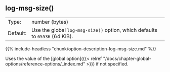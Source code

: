 ---
---
<!-- DISCLAIMER: This file is based on the syslog-ng Open Source Edition documentation https://github.com/balabit/syslog-ng-ose-guides/commit/2f4a52ee61d1ea9ad27cb4f3168b95408fddfdf2 and is used under the terms of The syslog-ng Open Source Edition Documentation License. The file has been modified by Axoflow. -->

## log-msg-size()

|          |                                                                                 |
| -------- | ------------------------------------------------------------------------------- |
| Type:    | number (bytes)                                                                  |
| Default: | Use the global `log-msg-size()` option, which defaults to `65536` (64 KiB). |

{{% include-headless "chunk/option-description-log-msg-size.md" %}}

Uses the value of the [global option]({{< relref "/docs/chapter-global-options/reference-options/_index.md" >}}) if not specified.

